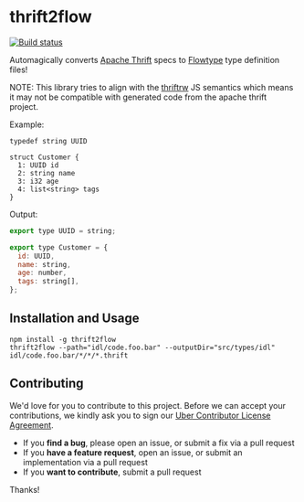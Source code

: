 # thrift2flow

[![Build status](https://badge.buildkite.com/56a997e5c7caeaa4969da9add5c6435a1d00381d4aee1edf6f.svg?branch=master)](https://buildkite.com/uberopensource/thrift2flow)

Automagically converts [Apache Thrift](https://thrift.apache.org/) specs to
[Flowtype](https://flow.org/) type definition files!

NOTE: This library tries to align with the [thriftrw](https://github.com/thriftrw/thriftrw-node) JS semantics which means it may not be compatible with generated code
from the apache thrift project.

Example:

```thrift
typedef string UUID

struct Customer {
  1: UUID id
  2: string name
  3: i32 age
  4: list<string> tags
}
```

Output:

```js
export type UUID = string;

export type Customer = {
  id: UUID,
  name: string,
  age: number,
  tags: string[],
};
```

## Installation and Usage

```
npm install -g thrift2flow
thrift2flow --path="idl/code.foo.bar" --outputDir="src/types/idl" idl/code.foo.bar/*/*/*.thrift
```

## Contributing

We'd love for you to contribute to this project. Before we can accept your contributions, we kindly
ask you to sign our [Uber Contributor License Agreement](https://docs.google.com/a/uber.com/forms/d/1pAwS_-dA1KhPlfxzYLBqK6rsSWwRwH95OCCZrcsY5rk/viewform).

- If you **find a bug**, please open an issue, or submit a fix via a pull request
- If you **have a feature request**, open an issue, or submit an implementation via a pull request
- If you **want to contribute**, submit a pull request

Thanks!
